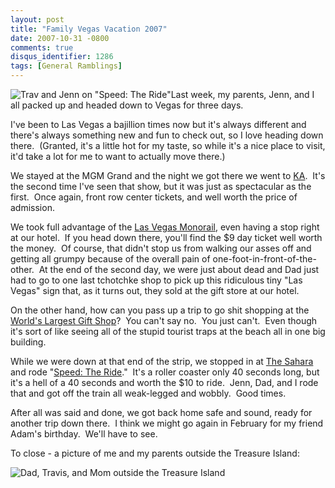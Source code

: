 ```yaml
---
layout: post
title: "Family Vegas Vacation 2007"
date: 2007-10-31 -0800
comments: true
disqus_identifier: 1286
tags: [General Ramblings]
---
```

![Trav and Jenn on "Speed: The
Ride"](https://hyqi8g.dm2301.livefilestore.com/y2p_v1S13A1pm8VByqY_Rqi_8Xeq0Ml4mhGwxacIcWziBEo0fzsGM_bbdwiq_36NHANLE8ngj5f8NiCnNzzY9dOXPV9A8oJsEV5_bnc3ENCYMU/20071030speedride.jpg?psid=1)Last
week, my parents, Jenn, and I all packed up and headed down to Vegas for
three days.

I've been to Las Vegas a bajillion times now but it's always different
and there's always something new and fun to check out, so I love heading
down there.  (Granted, it's a little hot for my taste, so while it's a
nice place to visit, it'd take a lot for me to want to actually move
there.)

We stayed at the MGM Grand and the night we got there we went to
[KA](http://www.cirquedusoleil.com/Cirquedusoleil/ka/).  It's the second
time I've seen that show, but it was just as spectacular as the first. 
Once again, front row center tickets, and well worth the price of
admission.

We took full advantage of the [Las Vegas
Monorail](http://www.lvmonorail.com/), even having a stop right at our
hotel.  If you head down there, you'll find the $9 day ticket well
worth the money.  Of course, that didn't stop us from walking our asses
off and getting all grumpy because of the overall pain of
one-foot-in-front-of-the-other.  At the end of the second day, we were
just about dead and Dad just had to go to one last tchotchke shop to
pick up this ridiculous tiny "Las Vegas" sign that, as it turns out,
they sold at the gift store at our hotel.

On the other hand, how can you pass up a trip to go shit shopping at the
[World's Largest Gift Shop](http://www.worldslargestgiftshop.com)?  You
can't say no.  You just can't.  Even though it's sort of like seeing all
of the stupid tourist traps at the beach all in one big building.

While we were down at that end of the strip, we stopped in at [The
Sahara](http://www.saharavegas.com/) and rode "[Speed: The
Ride](http://www.nascarcafelasvegas.com/speed.php)."  It's a roller
coaster only 40 seconds long, but it's a hell of a 40 seconds and worth
the $10 to ride.  Jenn, Dad, and I rode that and got off the train all
weak-legged and wobbly.  Good times.

After all was said and done, we got back home safe and sound, ready for
another trip down there.  I think we might go again in February for my
friend Adam's birthday.  We'll have to see.

To close - a picture of me and my parents outside the Treasure Island:

![Dad, Travis, and Mom outside the Treasure
Island](https://hyqi8g.dm2302.livefilestore.com/y2pe5n11m38XjBtE0yXBt6K6VvSH_18lW3FrwkN10PCAksX0jpLPgbIxt1sqG-3RwUw73_JXDhVZf8SiU1yXfxoEOllN34djiSKuVIJ3UDX6yM/20071030vegasfamily.jpg?psid=1)

